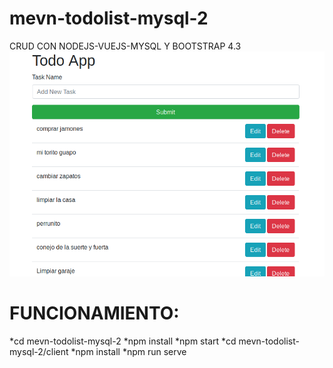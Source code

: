 # mevn-todolist-mysql-2
CRUD CON NODEJS-VUEJS-MYSQL Y BOOTSTRAP 4.3
![Alt text](todolist.png)

# FUNCIONAMIENTO:
*cd mevn-todolist-mysql-2
*npm install
*npm start
*cd mevn-todolist-mysql-2/client
*npm install
*npm run serve
